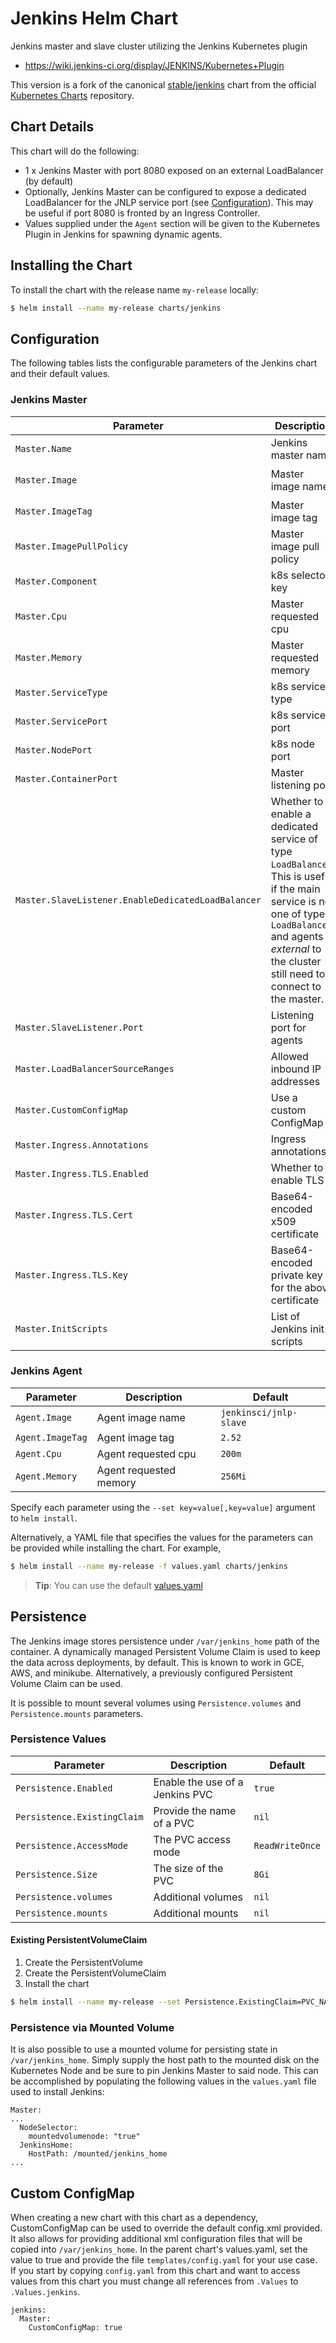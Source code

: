 # Jenkins Helm Chart

Jenkins master and slave cluster utilizing the Jenkins Kubernetes plugin

* https://wiki.jenkins-ci.org/display/JENKINS/Kubernetes+Plugin

This version is a fork of the canonical [stable/jenkins](https://github.com/kubernetes/charts/tree/master/stable/jenkins) chart from the official [Kubernetes Charts](https://github.com/kubernetes/charts) repository.

## Chart Details
This chart will do the following:

* 1 x Jenkins Master with port 8080 exposed on an external LoadBalancer (by default)
* Optionally, Jenkins Master can be configured to expose a dedicated LoadBalancer for the JNLP service port (see [Configuration](https://github.com/deis/jenkins/blob/master/charts/jenkins/README.md#configuration)).  This may be useful if port 8080 is fronted by an Ingress Controller.
* Values supplied under the `Agent` section will be given to the Kubernetes Plugin in Jenkins for spawning dynamic agents.

## Installing the Chart

To install the chart with the release name `my-release` locally:

```bash
$ helm install --name my-release charts/jenkins
```

## Configuration

The following tables lists the configurable parameters of the Jenkins chart and their default values.

### Jenkins Master


| Parameter                  | Description                        | Default                                                    |
| -----------------------    | ---------------------------------- | ---------------------------------------------------------- |
| `Master.Name`              | Jenkins master name                | `jenkins-master`                                           |
| `Master.Image`             | Master image name                  | `gcr.io/kubernetes-charts-ci/jenkins-master-k8s`           |
| `Master.ImageTag`          | Master image tag                   | `v0.1.0`                                                   |
| `Master.ImagePullPolicy`   | Master image pull policy           | `Always`                                                   |
| `Master.Component`         | k8s selector key                   | `jenkins-master`                                           |
| `Master.Cpu`               | Master requested cpu               | `200m`                                                     |
| `Master.Memory`            | Master requested memory            | `256Mi`                                                    |
| `Master.ServiceType`       | k8s service type                   | `LoadBalancer`                                             |
| `Master.ServicePort`       | k8s service port                   | `8080`                                                     |
| `Master.NodePort`          | k8s node port                      | Not set                                                    |
| `Master.ContainerPort`     | Master listening port              | `8080`                                                     |
| `Master.SlaveListener.EnableDedicatedLoadBalancer` | Whether to enable a dedicated service of type `LoadBalancer`. This is useful if the main service is not one of type `LoadBalancer` and agents _external_ to the cluster still need to connect to the master. | `false` |
| `Master.SlaveListener.Port` | Listening port for agents          | `50000`                                                    |
| `Master.LoadBalancerSourceRanges` | Allowed inbound IP addresses| `0.0.0.0/0`                                                |
| `Master.CustomConfigMap`          | Use a custom ConfigMap             | `false`                                                    |
| `Master.Ingress.Annotations` | Ingress annotations       | `{}`                                                |
| `Master.Ingress.TLS.Enabled` | Whether to enable TLS | `false` |
| `Master.Ingress.TLS.Cert` | Base64-encoded x509 certificate | |
| `Master.Ingress.TLS.Key` | Base64-encoded private key for the above certificate | |
| `Master.InitScripts`       | List of Jenkins init scripts       | Not set                                                    |  

### Jenkins Agent

| Parameter               | Description                        | Default                                                    |
| ----------------------- | ---------------------------------- | ---------------------------------------------------------- |
| `Agent.Image`           | Agent image name                   | `jenkinsci/jnlp-slave`                                     |
| `Agent.ImageTag`        | Agent image tag                    | `2.52`                                                     |
| `Agent.Cpu`             | Agent requested cpu                | `200m`                                                     |
| `Agent.Memory`          | Agent requested memory             | `256Mi`                                                    |

Specify each parameter using the `--set key=value[,key=value]` argument to `helm install`.

Alternatively, a YAML file that specifies the values for the parameters can be provided while installing the chart. For example,

```bash
$ helm install --name my-release -f values.yaml charts/jenkins
```

> **Tip**: You can use the default [values.yaml](values.yaml)

## Persistence

The Jenkins image stores persistence under `/var/jenkins_home` path of the container. A dynamically managed Persistent Volume
Claim is used to keep the data across deployments, by default. This is known to work in GCE, AWS, and minikube. Alternatively,
a previously configured Persistent Volume Claim can be used.

It is possible to mount several volumes using `Persistence.volumes` and `Persistence.mounts` parameters.

### Persistence Values

| Parameter | Description | Default |
| --------- | ----------- | ------- |
| `Persistence.Enabled` | Enable the use of a Jenkins PVC | `true` |
| `Persistence.ExistingClaim` | Provide the name of a PVC | `nil` |
| `Persistence.AccessMode` | The PVC access mode | `ReadWriteOnce` |
| `Persistence.Size` | The size of the PVC | `8Gi` |
| `Persistence.volumes` | Additional volumes | `nil` |
| `Persistence.mounts` | Additional mounts | `nil` |


#### Existing PersistentVolumeClaim

1. Create the PersistentVolume
1. Create the PersistentVolumeClaim
1. Install the chart
```bash
$ helm install --name my-release --set Persistence.ExistingClaim=PVC_NAME stable/jenkins
```

### Persistence via Mounted Volume

It is also possible to use a mounted volume for persisting state in `/var/jenkins_home`.  Simply supply the host path to the mounted disk on the Kubernetes Node and be sure to pin Jenkins Master to said node.  This can be accomplished by populating the following values in the `values.yaml` file used to install Jenkins:
```
Master:
...
  NodeSelector:
    mountedvolumenode: "true"
  JenkinsHome:
    HostPath: /mounted/jenkins_home
...
```

## Custom ConfigMap

When creating a new chart with this chart as a dependency, CustomConfigMap can be used to override the default config.xml provided.
It also allows for providing additional xml configuration files that will be copied into `/var/jenkins_home`. In the parent chart's values.yaml,
set the value to true and provide the file `templates/config.yaml` for your use case. If you start by copying `config.yaml` from this chart and
want to access values from this chart you must change all references from `.Values` to `.Values.jenkins`.

```
jenkins:
  Master:
    CustomConfigMap: true
```
